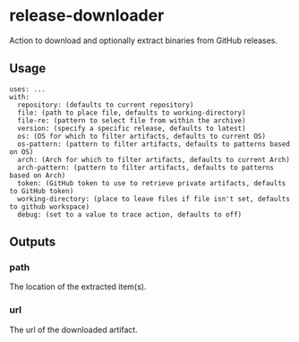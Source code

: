 # release-downloader

Action to download and optionally extract binaries from GitHub releases.

## Usage

```
uses: ...
with:
  repository: (defaults to current repository)
  file: (path to place file, defaults to working-directory)
  file-re: (pattern to select file from within the archive)
  version: (specify a specific release, defaults to latest)
  os: (OS for which to filter artifacts, defaults to current OS)
  os-pattern: (pattern to filter artifacts, defaults to patterns based on OS)
  arch: (Arch for which to filter artifacts, defaults to current Arch)
  arch-pattern: (pattern to filter artifacts, defaults to patterns based on Arch)
  token: (GitHub token to use to retrieve private artifacts, defaults to GitHub token)
  working-directory: (place to leave files if file isn't set, defaults to github workspace)
  debug: (set to a value to trace action, defaults to off)
```

## Outputs

### path

The location of the extracted item(s).

### url

The url of the downloaded artifact.
